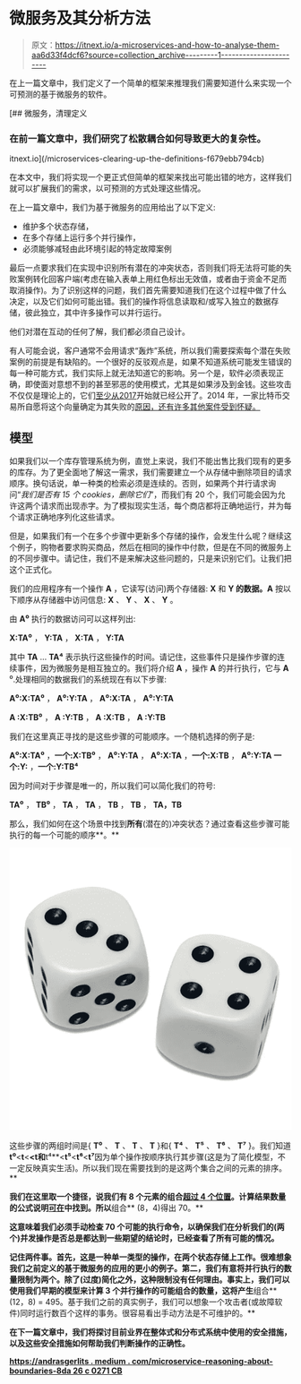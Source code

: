 # 微服务及其分析方法

> 原文：<https://itnext.io/a-microservices-and-how-to-analyse-them-aa6d33f4dcf6?source=collection_archive---------1----------------------->

在上一篇文章中，我们定义了一个简单的框架来推理我们需要知道什么来实现一个可预测的基于微服务的软件。

[](/microservices-clearing-up-the-definitions-f679ebb794cb) [## 微服务，清理定义

### 在前一篇文章中，我们研究了松散耦合如何导致更大的复杂性。

itnext.io](/microservices-clearing-up-the-definitions-f679ebb794cb) 

在本文中，我们将实现一个更正式但简单的框架来找出可能出错的地方，这样我们就可以扩展我们的需求，以可预测的方式处理这些情况。

在上一篇文章中，我们为基于微服务的应用给出了以下定义:

*   维护多个状态存储，
*   在多个存储上运行多个并行操作，
*   必须能够减轻由此环境引起的特定故障案例

最后一点要求我们在实现中识别所有潜在的冲突状态，否则我们将无法将可能的失败案例转化回客户端(考虑在输入表单上用红色标出无效值，或者由于资金不足而取消操作)。为了识别这样的问题，我们首先需要知道我们在这个过程中做了什么决定，以及它们如何可能出错。我们的操作将信息读取和/或写入独立的数据存储，彼此独立，其中许多操作可以并行运行。

他们对潜在互动的任何了解，我们都必须自己设计。

有人可能会说，客户通常不会用请求“轰炸”系统，所以我们需要探索每个潜在失败案例的前提是有缺陷的。一个很好的反驳观点是，如果不知道系统可能发生错误的每一种可能方式，我们实际上就无法知道它的影响。另一个是，软件必须表现正确，即使面对意想不到的甚至邪恶的使用模式，尤其是如果涉及到金钱。这些攻击不仅仅是理论上的，它们[至少从](https://blog.acolyer.org/2017/08/07/acidrain-concurrency-related-attacks-on-database-backed-web-applications/)[2017](https://www.researchgate.net/publication/316848790_ACIDRain_Concurrency-Related_Attacks_on_Database-Backed_Web_Applications)开始就已经公开了。2014 年，一家比特币交易所自愿将这个向量确定为其失败的[原因，还有许多其他案件受到怀疑。](https://arstechnica.com/information-technology/2014/03/how-the-worlds-first-bitcoin-bank-was-robbed-blind/)

## 模型

如果我们以一个库存管理系统为例，直觉上来说，我们不能出售比我们现有的更多的库存。为了更全面地了解这一需求，我们需要建立一个从存储中删除项目的请求顺序。换句话说，单一种类的检索必须是连续的。否则，如果两个并行请求询问“*我们是否有 15 个 cookies，删除它们*”，而我们有 20 个，我们可能会因为允许这两个请求而出现赤字。为了模拟现实生活，每个商店都将正确地运行，并为每个请求正确地序列化这些请求。

但是，如果我们有一个在多个步骤中更新多个存储的操作，会发生什么呢？继续这个例子，购物者要求购买商品，然后在相同的操作中付款，但是在不同的微服务上的不同步骤中。请记住，我们不是来解决这些问题的，只是来识别它们。让我们把这个正式化。

我们的应用程序有一个操作 **A** ，它读写(访问)两个存储器: **X** 和 **Y 的数据。A** 按以下顺序从存储器中访问信息: **X** 、 **Y** 、 **X** 、 **Y** 。

由 **A⁰** 执行的数据访问可以这样列出:

**X:TA⁰** ， **Y:TA** ， **X:TA** ， **Y:TA**

其中 **TA** … **TA⁴** 表示执行这些操作的时间。请记住，这些事件只是操作步骤的连续事件，因为微服务是相互独立的。我们将介绍 **A** ，操作 **A** 的并行执行，它与 **A** ⁰.处理相同的数据我们的系统现在有以下步骤:

**A⁰:X:TA⁰** ， **A⁰:Y:TA** ， **A⁰:X:TA** ， **A⁰:Y:TA**

**A :X:TB⁰** ， **A :Y:TB** ， **A :X:TB** ， **A :Y:TB**

我们在这里真正寻找的是这些步骤的可能顺序。一个随机选择的例子是:

**A⁰:X:TA⁰** ，**一个:X:TB⁰** ， **A⁰:Y:TA** ， **A⁰:X:TA** ，**一个:X:TB** ， **A⁰:Y:TA 一个:Y:** ，**一个:Y:TB⁴**

因为时间对于步骤是唯一的，所以我们可以简化我们的符号:

**TA⁰** ， **TB⁰** ， **TA** ， **TA** ， **TB** ， **TB** ， **TA，TB**

那么，我们如何在这个场景中找到**所有**(潜在的)冲突状态？通过查看这些步骤可能执行的每一个可能的顺序**。**

![](img/3d9da5d36f4071e4893124c730669b41.png)

这些步骤的两组时间是{ **T⁰** 、 **T** 、 **T** 、 **T** }和{ **T⁴** 、 **T⁵** 、 **T⁶** 、 **T⁷** }。我们知道**t⁰**<**t**<**<**t**和**t⁴**<**t⁵**<**t⁶**<**t⁷**因为单个操作按顺序执行其步骤(这是为了简化模型，不一定反映真实生活)。所以我们现在需要找到的是这两个集合之间的元素的排序。**

**我们在这里取一个捷径，说我们有 8 个元素的组合[超过 4 个位置](https://math.stackexchange.com/questions/382174/ways-of-merging-two-incomparable-sorted-lists-of-elements-keeping-their-relative)。计算结果数量的公式说明[可在](https://www.mathcelebrity.com/permutation.php?num=8&den=4&pl=Combinations)中找到。所以**组合** (8，4)得出 70。**

**这意味着我们必须手动检查 70 个可能的执行命令，以确保我们在分析我们的(两个)并发操作是否总是都达到一些期望的结论时，已经查看了所有可能的情况。**

**记住两件事。首先，这是一种单一类型的操作，在两个状态存储上工作。很难想象我们之前定义的基于微服务的应用的更小的例子。第二，我们有意将并行执行的数量限制为两个。除了(过度)简化之外，这种限制没有任何理由。事实上，我们可以使用我们早期的模型来计算 3 个并行操作的可能组合的数量，这将产生**组合** (12，8) = 495。基于我们之前的真实例子，我们可以想象一个攻击者(或故障软件)同时运行数百个这样的事务。很容易看出手动方法是不可维护的。**

**在下一篇文章中，我们将探讨目前业界在整体式和分布式系统中使用的安全措施，以及这些安全措施如何帮助我们判断操作的正确性。**

**[https://andrasgerlits . medium . com/microservice-reasoning-about-boundaries-8da 26 c 0271 CB](https://andrasgerlits.medium.com/microservices-reasoning-about-boundaries-8da26c0271cb)**